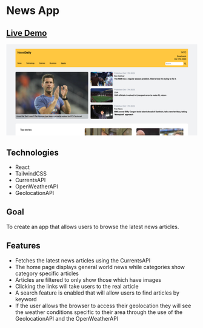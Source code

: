 # News App

## [Live Demo](http://news-app-erinsophie.netlify.app)

![Sports page](./public/img/sports-page.png)

## Technologies

- React
- TailwindCSS
- CurrentsAPI
- OpenWeatherAPI
- GeolocationAPI

## Goal

To create an app that allows users to browse the latest news articles.

## Features

- Fetches the latest news articles using the CurrentsAPI
- The home page displays general world news while categories show category specific articles
- Articles are filtered to only show those which have images 
- Clicking the links will take users to the real article
- A search feature is enabled that will allow users to find articles by keyword 
- If the user allows the browser to access their geolocation they will see the weather conditions specific to their area through the use of the GeolocationAPI and the OpenWeatherAPI


